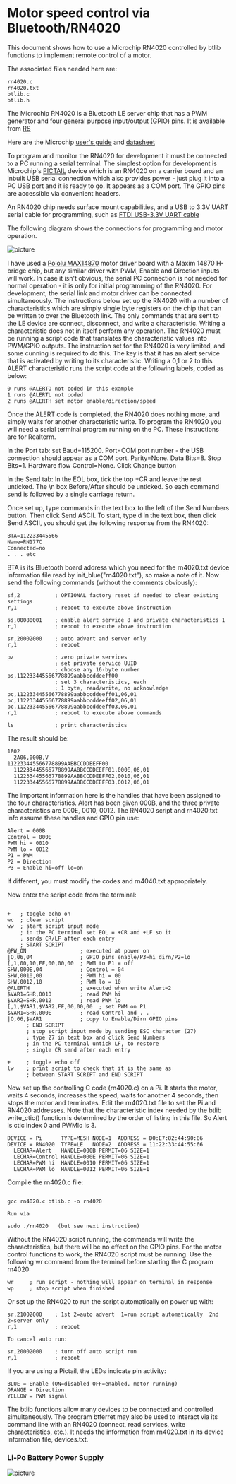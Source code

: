Motor speed control via Bluetooth/RN4020
========================================



This document shows how to use a Microchip RN4020 controlled by btlib functions
to implement remote control of a motor.

The associated files needed here are:

```
rn4020.c
rn4020.txt
btlib.c
btlib.h
```

The Microchip RN4020 is a Bluetooth LE server chip that has a PWM generator and four general purpose
input/output (GPIO) pins. It is available from [RS](https://uk.rs-online.com/web/p/bluetooth-modules/1656439) 

Here are the Microchip [user's guide](https://ww1.microchip.com/downloads/en/DeviceDoc/70005191B.pdf)
and [datasheet](https://ww1.microchip.com/downloads/en/DeviceDoc/Bluetooth-Low-Energy-Module-DS50002279C.pdf)

To program and monitor the RN4020 for development it must be connected to a PC running a serial terminal.
The simplest option for development is
Microchip's [PICTAIL](https://uk.rs-online.com/web/p/communication-wireless-development-tools/8282859)
device which is an
RN4020 on a carrier board and an inbuilt USB serial connection which also provides power - just
plug it into a PC USB port and it is ready to go. It appears as a COM port. The GPIO pins are
accessible via convenient headers.

An RN4020 chip needs surface mount capabilities, and a
USB to 3.3V UART serial cable for programming, such as
[FTDI USB-3.3V UART cable](https://cpc.farnell.com/ftdi/c232hd-ddhsp-0/cable-usb-uart-0-25a-3-3v-o-p/dp/SC14084)


The following diagram shows the connections for programming and motor operation.

![picture](rn4020.png)

I have used a [Pololu MAX14870](https://www.pololu.com/product/2961) motor driver board with a 
Maxim 14870 H-bridge chip, but any similar driver with PWM,
Enable and Direction inputs will work. In case it isn't obvious, the serial PC connection
is not needed for normal operation - it is only for initial programming of the RN4020.
For development, the serial link and motor driver can be connected simultaneously.
The instructions below set up the RN4020 with a number of characteristics which are
simply single byte registers on the chip that can be written to over the Bluetooth link.
The only commands that are sent to the LE device are connect, disconnect, and write a characteristic.
Writing a characteristic does not in itself perform any operation.
The RN4020 must be running a script code that translates the characteristic values into
PWM/GPIO outputs. The instruction set for the RN4020 is very limited,
and some cunning is required to do this. The key is that it has an alert service that is activated by
writing to its characteristic. Writing a 0,1 or 2 to this ALERT characteristic runs the script code
at the following labels, coded as below:

```
0 runs @ALERTO not coded in this example
1 runs @ALERTL not coded
2 runs @ALERTH set motor enable/direction/speed
```

Once the ALERT code is completed, the RN4020 does nothing more, and simply waits for another characteristic write.
To program the RN4020 you will need a serial terminal program running on the PC. These instructions are for Realterm.

In the Port tab: set Baud=115200. Port=COM port number - the USB connection should appear as a COM port.
Parity=None. Data Bits=8. Stop Bits=1. Hardware flow Control=None. Click Change button

In the Send tab: In the EOL box, tick the top +CR and leave the rest unticked.
The \n box Before/After should be unticked. So each command send is followed by a single carriage return.

Once set up, type commands in the text box to the left of the Send Numbers button. Then click Send ASCII.
To start, type d in the text box, then click Send ASCII, you should get the following response from the RN4020:

```
BTA=112233445566
Name=RN177C
Connected=no
. . . etc
```

BTA is its Bluetooth board address which you need for the rn4020.txt device information file read by
init_blue("rn4020.txt"), so make a note of it.
Now send the following commands (without the comments obviously):

```
sf,2           ; OPTIONAL factory reset if needed to clear existing settings
r,1            ; reboot to execute above instruction

ss,00080001    ; enable alert service 8 and private characteristics 1
r,1            ; reboot to execute above instruction

sr,20002000    ; auto advert and server only
r,1            ; reboot

pz             ; zero private services
               ; set private service UUID
               ; choose any 16-byte number
ps,112233445566778899aabbccddeeff00
               ; set 3 characteristics, each
               ; 1 byte, read/write, no acknowledge
pc,112233445566778899aabbccddeeff01,06,01  
pc,112233445566778899aabbccddeeff02,06,01 
pc,112233445566778899aabbccddeeff03,06,01 
r,1            ; reboot to execute above commands

ls             ; print characteristics
```

The result should be:

```
1802
  2A06,000B,V
112233445566778899AABBCCDDEEFF00
  112233445566778899AABBCCDDEEFF01,000E,06,01
  112233445566778899AABBCCDDEEFF02,0010,06,01
  112233445566778899AABBCCDDEEFF03,0012,06,01
```

The important information here is the handles that have been assigned to the four characteristics.
Alert has been given 000B, and the three private characteristics are 000E, 0010, 0012.
The RN4020 script and rn4020.txt info assume these handles and GPIO pin use:

```
Alert = 000B
Control = 000E
PWM hi = 0010
PWM lo = 0012
P1 = PWM
P2 = Direction
P3 = Enable hi=off lo=on
```

If different, you must modify the codes and rn4040.txt appropriately.

Now enter the script code from the terminal:

```

+   ; toggle echo on
wc  ; clear script
ww  ; start script input mode
    ; in the PC terminal set EOL = +CR and +LF so it
    ; sends CR/LF after each entry
    ; START SCRIPT
@PW_ON                 ; executed at power on
|O,06,04               ; GPIO pins enable/P3=hi dirn/P2=lo
[,1,00,10,FF,00,00,00  ; PWM to P1 = off
SHW,000E,04            ; Control = 04
SHW,0010,00            ; PWM hi = 00
SHW,0012,10            ; PWM lo = 10
@ALERTH                ; executed when write Alert=2
$VAR1=SHR,0010         ; read PWM hi
$VAR2=SHR,0012         ; read PWM lo
[,1,$VAR1,$VAR2,FF,00,00,00  ; set PWM on P1
$VAR1=SHR,000E         ; read Control and . . .
|O,06,$VAR1            ; copy to Enable/Dirn GPIO pins
      ; END SCRIPT
      ; stop script input mode by sending ESC character (27)
      ; type 27 in text box and click Send Numbers
      ; in the PC terminal untick LF, to restore
      ; single CR send after each entry

+     ; toggle echo off
lw    ; print script to check that it is the same as
      ; between START SCRIPT and END SCRIPT
```

Now set up the controlling C code (rn4020.c) on a Pi. It starts the motor, waits 4 seconds,
increases the speed, waits for another 4 seconds, then stops the motor and terminates.
Edit the rn4020.txt file to set the Pi and RN4020 addresses. Note that the characteristic
index needed by the btlib write_ctic() function is determined by the order of listing in this
file. So Alert is ctic index 0 and PWMlo is 3.

```
DEVICE = Pi      TYPE=MESH NODE=1  ADDRESS = D0:E7:82:44:90:86
DEVICE = RN4020  TYPE=LE   NODE=2  ADDRESS = 11:22:33:44:55:66
  LECHAR=Alert   HANDLE=000B PERMIT=06 SIZE=1
  LECHAR=Control HANDLE=000E PERMIT=06 SIZE=1
  LECHAR=PWM hi  HANDLE=0010 PERMIT=06 SIZE=1   
  LECHAR=PWM lo  HANDLE=0012 PERMIT=06 SIZE=1
```

Compile the rn4020.c file:

```

gcc rn4020.c btlib.c -o rn4020

Run via

sudo ./rn4020   (but see next instruction)
```

Without the RN4020 script running, the commands will write the characteristics, but there will
be no effect on the GPIO pins. For the motor control functions to work, the RN4020 script must be running.
Use the following wr command from the terminal before starting the C program rn4020:

```
wr     ; run script - nothing will appear on terminal in response
wp     ; stop script when finished
```

Or set up the RN4020 to run the script automatically on power up with:

```
sr,21002000    ; 1st 2=auto advert  1=run script automatically  2nd 2=server only
r,1            ; reboot

To cancel auto run:

sr,20002000    ; turn off auto script run
r,1            ; reboot
```

If you are using a Pictail, the LEDs indicate pin activity:

```
BLUE = Enable (ON=disabled OFF=enabled, motor running)
ORANGE = Direction
YELLOW = PWM signal
```

The btlib functions allow many devices to be connected and controlled simultaneously. The
program btferret may also be used to interact via its command line with
an RN4020 (connect, read services, write characteristics, etc.). It needs the information from
rn4020.txt in its device information file, devices.txt.

### Li-Po Battery Power Supply

![picture](rn4020v.png)